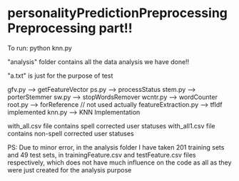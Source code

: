 # personalityPredictionPreprocessing Preprocessing part!!
To run:
python knn.py

"analysis" folder contains all the data analysis we have done!!

"a.txt" is just for the purpose of test

gfv.py --> getFeatureVector
ps.py --> processStatus
stem.py --> porterStemmer
sw.py --> stopWordsRemover
wcntr.py --> wordCounter
root.py --> forReference // not used actually
featureExtraction.py --> tfIdf implemented
knn.py --> KNN Implementation

with_all.csv file contains spell corrected user statuses
with_all1.csv file contains non-spell corrected user statuses

PS: Due to minor error, in the analysis folder I have taken 201
training sets and 49 test sets, in trainingFeature.csv and 
testFeature.csv files respectively, which does not have much influence
on the code as all as they were just created for the analysis purpose

